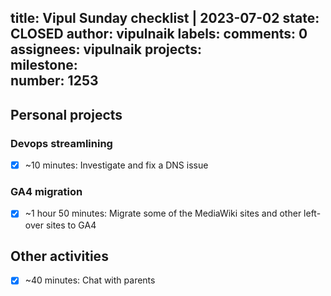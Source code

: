 title:	Vipul Sunday checklist | 2023-07-02
state:	CLOSED
author:	vipulnaik
labels:	
comments:	0
assignees:	vipulnaik
projects:	
milestone:	
number:	1253
--
## Personal projects

### Devops streamlining

- [x] ~10 minutes: Investigate and fix a DNS issue

### GA4 migration

- [x] ~1 hour 50 minutes: Migrate some of the MediaWiki sites and other left-over sites to GA4

## Other activities

- [x] ~40 minutes: Chat with parents

